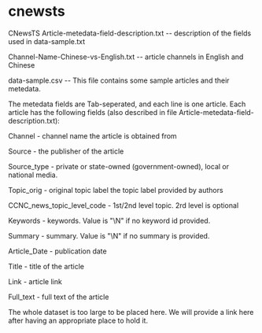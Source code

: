 # cnewsts

CNewsTS
Article-metedata-field-description.txt -- description of the fields used in data-sample.txt

Channel-Name-Chinese-vs-English.txt -- article channels in English and Chinese

data-sample.csv -- This file contains some sample articles and their metedata.

The metedata fields are Tab-seperated, and each line is one article. Each article has the following fields (also described in file Article-metedata-field-description.txt):

Channel - channel name the article is obtained from

Source - the publisher of the article

Source_type - private or state-owned (government-owned), local or national media.

Topic_orig - original topic label	the topic label provided by authors

CCNC_news_topic_level_code - 1st/2nd level topic. 2rd level is optional 

Keywords - keywords. Value is "\N" if no keyword id provided. 

Summary - summary. Value is "\N" if no summary is provided. 

Article_Date - publication date 

Title - title of the article 

Link - article link 

Full_text - full text of the article

The whole dataset is too large to be placed here. We will provide a link here after having an appropriate place to hold it.
